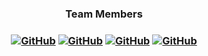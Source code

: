 <h3 align="center"> Team Members  <h3>
<span align="center"> 
  
<a align="center" href="https://github.com/ZuzannaCelnik">![GitHub](https://img.shields.io/badge/-ZuzannaCelnik-05122A?style=flat&logo=github)</a>
<a align="center" href="https://github.com/endercom502">![GitHub](https://img.shields.io/badge/-endercom502-05122A?style=flat&logo=github)</a>
<a align="center" href="https://github.com/kamilawrzesniewska">![GitHub](https://img.shields.io/badge/-kamilawrzesniewska-05122A?style=flat&logo=github)</a>
<a align="center" href="https://github.com/toxaf13">![GitHub](https://img.shields.io/badge/-toxaf13-05122A?style=flat&logo=github)</a>

</span>
